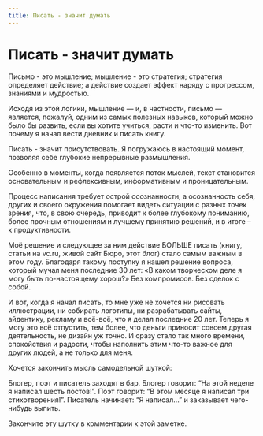 ```yaml
---
title: Писать - значит думать
---
```

# Писать - значит думать

Письмо - это мышление; мышление - это стратегия; стратегия определяет действие; а действие создает эффект наряду с прогрессом, знаниями и мудростью.

Исходя из этой логики, мышление — и, в частности, письмо — является, пожалуй, одним из самых полезных навыков, который можно было бы развить, если вы хотите учиться, расти и что-то изменить. Вот почему я начал вести дневник и писать книгу.

Писать - значит присутствовать. Я погружаюсь в настоящий момент, позволяя себе глубокие непрерывные размышления.

Особенно в моменты, когда появляется поток мыслей, текст становится основательным и рефлексивным, информативным и проницательным.

Процесс написания требует острой осознанности, а осознанность себя, других и своего окружения помогает видеть ситуации с разных точек зрения, что, в свою очередь, приводит к более глубокому пониманию, более прочным отношениям и лучшему принятию решений, и в итоге – к продуктивности.

Моё решение и следующее за ним действие БОЛЬШЕ писать (книгу, статьи на vc.ru, живой сайт Бюро, этот блог) стало самым важным в этом году. Благодаря такому поступку я нашел решение вопроса, который мучал меня последние 30 лет: «В каком творческом деле я могу быть по-настоящему хорош?» Без компромисов. Без сделок с собой. 

И вот, когда я начал писать, то мне уже не хочется ни рисовать иллюстрации, ни собирать логотипы, ни разрабатывать сайты, айдентику, рекламу и всё-всё, что я делал последние 20 лет. Теперь я могу это всё отпустить, тем более, что деньги приносит совсем другая деятельность, не дизайн уж точно. И сразу стало так много времени, спокойствия и радости, чтобы наполнить этим что-то важное для других людей, а не только для меня.

Хочется закончить мысль самодельной шуткой:

Блогер, поэт и писатель заходят в бар. Блогер говорит: “На этой неделе я написал шесть постов!”. Поэт говорит: “В этом месяце я написал три стихотворения!”. Писатель начинает: “Я написал…” и заказывает чего-нибудь выпить.

Закончите эту шутку в комментарии к этой заметке.